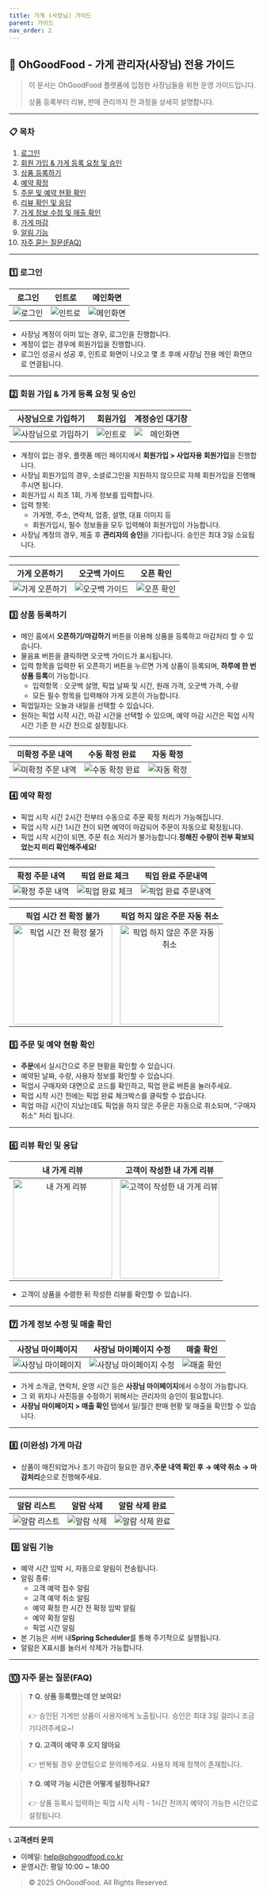 ```yaml
---
title: 가게 (사장님) 가이드
parent: 가이드
nav_order: 2
---
```


## 🏪 OhGoodFood - 가게 관리자(사장님) 전용 가이드

> 이 문서는 OhGoodFood 플랫폼에 입점한 사장님들을 위한 운영 가이드입니다.
> 
> 
> 상품 등록부터 리뷰, 판매 관리까지 전 과정을 상세히 설명합니다.
> 

---

### 📋 목차

1. [로그인](#로그인)
2. [회원 가입 & 가게 등록 요청 및 승인](#가게-등록-요청-및-승인)
3. [상품 등록하기](#상품-등록하기)
4. [예약 확정](#예약-확정)
5. [주문 및 예약 현황 확인](#주문-및-예약-현황-확인)
6. [리뷰 확인 및 응답](#리뷰-확인-및-응답)
7. [가게 정보 수정 및 매출 확인](#가게-정보-수정-및-매출-확인)
8. [가게 마감](#가게-마감)
9. [알림 기능](#알림-기능)
10. [자주 묻는 질문(FAQ)](#자주-묻는-질문(FAQ))

---

<h3 id="로그인"> 1️⃣ 로그인 </h3>

|                                             로그인                                              |                                             인트로                                              |                                              메인화면                                               |
|:--------------------------------------------------------------------------------------------:|:--------------------------------------------------------------------------------------------:|:-----------------------------------------------------------------------------------------------:|
| <img src="{{ site.baseurl }}/assets/images/store/1-1.png" alt="로그인" style="display: block; margin: 0 auto;" /> | <img src="{{ site.baseurl }}/assets/images/store/1-3.png" alt="인트로" style="display: block; margin: 0 auto;" /> | <img src="{{ site.baseurl }}/assets/images/store/1-2.png" alt="메인화면" style="display: block; margin: 0 auto;" /> 

- 사장님 계정이 이미 있는 경우, 로그인을 진행합니다.
- 계정이 없는 경우에 회원가입을 진행합니다.
- 로그인 성공시 성공 후, 인트로 화면이 나오고 몇 초 후에 사장님 전용 메인 화면으로 연결됩니다.

---

<h3 id="가게-등록-요청-및-승인"> 2️⃣ 회원 가입 & 가게 등록 요청 및 승인 </h3>

|                                                      사장님으로 가입하기                                                       |                                             회원가입                                             |                                           계정승인 대기창                                            |
|:---------------------------------------------------------------------------------------------------------------------:|:--------------------------------------------------------------------------------------------:|:---------------------------------------------------------------------------------------------:|
| <img src="{{ site.baseurl }}/assets/images/store/2-1.png" alt="사장님으로 가입하기" style="display: block; margin: 0 auto;" /> | <img src="{{ site.baseurl }}/assets/images/store/2-2.png" alt="인트로" style="display: block; margin: 0 auto;" /> | <img src="{{ site.baseurl }}/assets/images/store/2-3.png" alt="메인화면" style="display: block; margin: 0 auto;" /> 


- 계정이 없는 경우, 플랫폼 메인 페이지에서 **회원가입 > 사업자용 회원가입**을 진행합니다.
- 사장님 회원가입의 경우, 소셜로그인을 지원하지 않으므로 자체 회원가입을 진행해주시면 됩니다.
- 회원가입 시 최초 1회, 가게 정보를 입력합니다.
- 입력 항목:
    - 가게명, 주소, 연락처, 업종, 설명, 대표 이미지 등
    - 회원가입시, 필수 정보들을 모두 입력해야 회원가입이 가능합니다.
- 사장님 계정의 경우, 제출 후 **관리자의 승인**을 기다립니다. 승인은 최대 3일 소요됩니다.

---

|                                             가게 오픈하기                                              |                                             오굿백 가이드                                              |                                             오픈 확인                                             |
|:------------------------------------------------------------------------------------------------:|:------------------------------------------------------------------------------------------------:|:---------------------------------------------------------------------------------------------:|
| <img src="{{ site.baseurl }}/assets/images/store/3-1.png" alt="가게 오픈하기" style="display: block; margin: 0 auto;" /> | <img src="{{ site.baseurl }}/assets/images/store/3-2.png" alt="오굿백 가이드" style="display: block; margin: 0 auto;" /> | <img src="{{ site.baseurl }}/assets/images/store/3-3.png" alt="오픈 확인" style="display: block; margin: 0 auto;" /> 


<h3 id="상품-등록하기"> 3️⃣ 상품 등록하기 </h3>

- 메인 홈에서 **오픈하기/마감하기** 버튼을 이용해 상품을 등록하고 마감처리 할 수 있습니다.
- 물음표 버튼을 클릭하면 오굿백 가이드가 표시됩니다.
- 입력 항목을 입력한 뒤 오픈하기 버튼을 누르면 가게 상품이 등록되며, **하루에 한 번 상품 등록**이 가능합니다.
    - 입력항목  : 오굿백 설명, 픽업 날짜 및 시간, 원래 가격, 오굿백 가격, 수량
    - 모든 필수 항목을 입력해야 가게 오픈이 가능합니다.
- 픽업일자는 오늘과 내일을 선택할 수 있습니다.
- 원하는 픽업 시작 시간, 마감 시간을 선택할 수 있으며, 예약 마감 시간은 픽업 시작 시간 기준 한 시간 전으로 설정됩니다.

---

|                                                     미확정 주문 내역                                                      |                                                      수동 확정 완료                                                      |                                                      자동 확정                                                       |
|:------------------------------------------------------------------------------------------------------------------:|:------------------------------------------------------------------------------------------------------------------:|:----------------------------------------------------------------------------------------------------------------:|
| <img src="{{ site.baseurl }}/assets/images/store/4-1.png" alt="미확정 주문 내역" style="display: block; margin: 0 auto;" /> | <img src="{{ site.baseurl }}/assets/images/store/4-2.png" alt="수동 확정 완료" style="display: block; margin: 0 auto;" /> | <img src="{{ site.baseurl }}/assets/images/store/4-3.png" alt="자동 확정" style="display: block; margin: 0 auto;" /> 

<h3 id="예약-확정"> 4️⃣ 예약 확정 </h3>

- 픽업 시작 시간 2시간 전부터 수동으로 주문 확정 처리가 가능해집니다.
- 픽업 시작 시간 1시간 전이 되면 예약이 마감되어 주문이 자동으로 확정됩니다.
- 픽업 시작 시간이 되면, 주문 취소 처리가 불가능합니다.**정해진 수량이 전부 확보되었는지 미리 확인해주세요!**

---

|                                                       확정 주문 내역                                                       |                                                      픽업 완료 체크                                                       |                                                    픽업 완료 주문내역                                                    |
|:--------------------------------------------------------------------------------------------------------------------:|:-------------------------------------------------------------------------------------------------------------------:|:----------------------------------------------------------------------------------------------------------------:|
| <img src="{{ site.baseurl }}/assets/images/store/5-1.png" alt="확정 주문 내역" style="display: block; margin: 0 auto;" /> | <img src="{{ site.baseurl }}/assets/images/store/5-2.png" alt="픽업 완료 체크" style="display: block; margin: 0 auto;" /> | <img src="{{ site.baseurl }}/assets/images/store/5-3.png" alt="픽업 완료 주문내역" style="display: block; margin: 0 auto;" /> 

|                                        픽업 시간 전 확정 불가                                        |                                        픽업 하지 않은 주문 자동 취소                                        |
|:-------------------------------------------------------------------------------------------:|:-----------------------------------------------------------------------------------------------:|
| <img src="{{ site.baseurl }}/assets/images/store/5-4.png" alt="픽업 시간 전 확정 불가" width="200"/> | <img src="{{ site.baseurl }}/assets/images/store/5-5.png" alt="픽업 하지 않은 주문 자동 취소" width="200"/> |

<h3 id="주문-및-예약-현황-확인"> 5️⃣ 주문 및 예약 현황 확인 </h3>

- **주문**에서 실시간으로 주문 현황을 확인할 수 있습니다.
- 예약된 날짜, 수량, 사용자 정보를 확인할 수 있습니다.
- 픽업시 구매자와 대면으로 코드를 확인하고, 픽업 완료 버튼을 눌러주세요.
- 픽업 시작 시간 전에는 픽업 완료 체크박스를 클릭할 수 없습니다.
- 픽업 마감 시간이 지났는데도 픽업을 하지 않은 주문은 자동으로 취소되며, “구매자 취소” 처리 됩니다.

---

<h3 id="리뷰-확인-및-응답"> 6️⃣ 리뷰 확인 및 응답</h3>

|                                        내 가게 리뷰                                         |                                        고객이 작성한 내 가게 리뷰                                         |
|:--------------------------------------------------------------------------------------:|:----------------------------------------------------------------------------------------------:|
| <img src="{{ site.baseurl }}/assets/images/store/6-1.png" alt="내 가게 리뷰" width="200" /> | <img src="{{ site.baseurl }}/assets/images/store/6-2.png" alt="고객이 작성한 내 가게 리뷰" width="200" /> |


- 고객이 상품을 수령한 뒤 작성한 리뷰를 확인할 수 있습니다.

---

<h3 id="가게-정보-수정-및-매출-확인"> 7️⃣ 가게 정보 수정 및 매출 확인 </h3>

|                                            사장님 마이페이지                                             |                                           사장님 마이페이지 수정                                           |                                             매출 확인                                              |
|:------------------------------------------------------------------------------------------------:|:------------------------------------------------------------------------------------------------:|:----------------------------------------------------------------------------------------------:|
| <img src="{{ site.baseurl }}/assets/images/store/7-1.png" alt="사장님 마이페이지" style="display: block; margin: 0 auto;" /> | <img src="{{ site.baseurl }}/assets/images/store/7-2.png" alt="사장님 마이페이지 수정" style="display: block; margin: 0 auto;" /> | <img src="{{ site.baseurl }}/assets/images/store/7-3.png" alt="매출 확인" style="display: block; margin: 0 auto;" /> 


- 가게 소개글, 연락처, 운영 시간 등은 **사장님 마이페이지**에서 수정이 가능합니다.
- 그 외 위치나 사진등을 수정하기 위해서는 관리자의 승인이 필요합니다.
- **사장님 마이페이지 > 매출 확인** 탭에서 일/월간 판매 현황 및 매출을 확인할 수 있습니다.

---

<h3 id="가게-마감"> 8️⃣ (미완성) 가게 마감 </h3>

- 상품이 매진되었거나 조기 마감이 필요한 경우,**주문 내역 확인 후 → 예약 취소 → 마감처리**순으로 진행해주세요.

---

|                                                        알람 리스트                                                        |                                                          알람 삭제                                                          |                                                     알람 삭제 완료                                                     |
|:--------------------------------------------------------------------------------------------------------------------:|:-----------------------------------------------------------------------------------------------------------------------:|:----------------------------------------------------------------------------------------------------------------:|
| <img src="{{ site.baseurl }}/assets/images/store/9-1.png" alt="알람 리스트" style="display: block; margin: 0 auto;" /> | <img src="{{ site.baseurl }}/assets/images/store/9-2.png" alt="알람 삭제" style="display: block; margin: 0 auto;" /> | <img src="{{ site.baseurl }}/assets/images/store/9-3.png" alt="알람 삭제 완료" style="display: block; margin: 0 auto;" /> 


<h3 id="알림-기능"> ️ 9️⃣ 알림 기능 </h3>

- 예약 시간 임박 시, 자동으로 알림이 전송됩니다.
- 알림 종류:
  - 고객 예약 접수 알림
  - 고객 예약 취소 알림
  - 예약 확정 한 시간 전 확정 임박 알림
  - 예약 확정 알림
  - 픽업 시간 알림
- 본 기능은 서버 내**Spring Scheduler**를 통해 주기적으로 실행됩니다.
- 알람은 X표시를 눌러서 삭제가 가능합니다.

---

<h3 id="자주-묻는-질문(FAQ)"> 🔟 자주 묻는 질문(FAQ) </h3>

> ❓ **Q. 상품 등록했는데 안 보여요!**
> 
> 
> 👉 승인된 가게만 상품이 사용자에게 노출됩니다. 승인은 최대 3일 걸리니 조금 기다려주세요~!
> 

> ❓ **Q. 고객이 예약 후 오지 않아요**
> 
> 
> 👉 반복될 경우 운영팀으로 문의해주세요. 사용자 제재 정책이 존재합니다.
> 

> ❓ **Q. 예약 가능 시간은 어떻게 설정하나요?**
> 
> 
> 👉 상품 등록시 입력하는 픽업 시작 시작 - 1시간 전까지 예약이 가능한 시간으로 설정됩니다.
> 

---

📞 **고객센터 문의**

- 이메일: [help@ohgoodfood.co.kr](mailto:help@ohgoodfood.co.kr)
- 운영시간: 평일 10:00 ~ 18:00

> © 2025 OhGoodFood. All Rights Reserved.
>